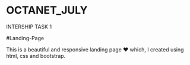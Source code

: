 # OCTANET_JULY
INTERSHIP TASK 1


#Landing-Page


This is a beautiful and responsive landing page ❤ which, I created using html, css and bootstrap.


